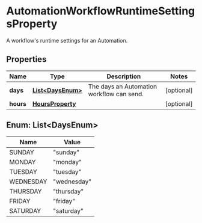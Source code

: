 

# AutomationWorkflowRuntimeSettingsProperty

A workflow's runtime settings for an Automation.

## Properties

| Name | Type | Description | Notes |
|------------ | ------------- | ------------- | -------------|
|**days** | [**List&lt;DaysEnum&gt;**](#List&lt;DaysEnum&gt;) | The days an Automation workflow can send. |  [optional] |
|**hours** | [**HoursProperty**](HoursProperty.md) |  |  [optional] |



## Enum: List&lt;DaysEnum&gt;

| Name | Value |
|---- | -----|
| SUNDAY | &quot;sunday&quot; |
| MONDAY | &quot;monday&quot; |
| TUESDAY | &quot;tuesday&quot; |
| WEDNESDAY | &quot;wednesday&quot; |
| THURSDAY | &quot;thursday&quot; |
| FRIDAY | &quot;friday&quot; |
| SATURDAY | &quot;saturday&quot; |



